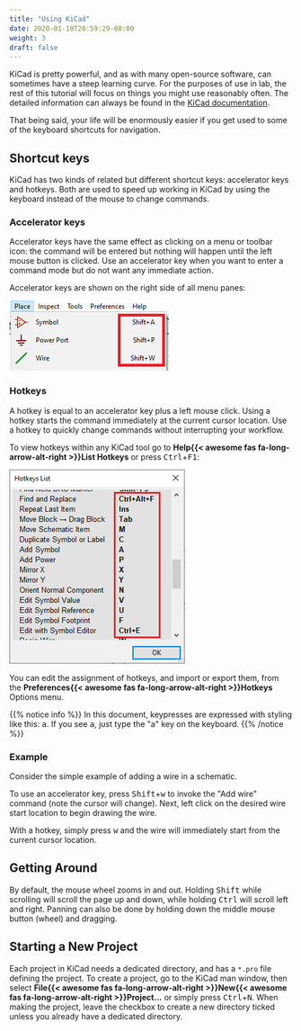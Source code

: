 ```yaml
---
title: "Using KiCad"
date: 2020-01-10T20:59:29-08:00
weight: 3
draft: false
---
```

<!-- spellcheck: off -->

KiCad is pretty powerful, and as with many open-source software, can sometimes have a steep learning curve.
For the purposes of use in lab, the rest of this tutorial will focus on things you might use reasonably often.
The detailed information can always be found in the [KiCad documentation](docs.kicad-pcb.org).

That being said, your life will be enormously easier if you get used to some of the keyboard shortcuts for navigation.

## Shortcut keys
KiCad has two kinds of related but different shortcut keys: accelerator keys and hotkeys. Both are used to speed up working in KiCad by using the keyboard instead of the mouse to change commands.

### Accelerator keys
Accelerator keys have the same effect as clicking on a menu or toolbar icon: the command will be entered but nothing will happen until the left mouse button is clicked. Use an accelerator key when you want to enter a command mode but do not want any immediate action.

Accelerator keys are shown on the right side of all menu panes:

![Accelerator keys](accelerator_keys.png)

### Hotkeys
A hotkey is equal to an accelerator key plus a left mouse click. Using a hotkey starts the command immediately at the current cursor location. Use a hotkey to quickly change commands without interrupting your workflow.

To view hotkeys within any KiCad tool go to **Help{{< awesome fas fa-long-arrow-alt-right >}}List Hotkeys** or press <kbd>Ctrl</kbd>+<kbd>F1</kbd>:

![Hotkeys List](hotkeys.png)

You can edit the assignment of hotkeys, and import or export them, from the **Preferences{{< awesome fas fa-long-arrow-alt-right >}}Hotkeys** Options menu.

{{% notice info %}}
In this document, keypresses are expressed with styling like this: <kbd>a</kbd>. If you see <kbd>a</kbd>, just type the "a" key on the keyboard.
{{% /notice %}}

### Example
Consider the simple example of adding a wire in a schematic.

To use an accelerator key, press <kbd>Shift</kbd>+<kbd>w</kbd> to invoke the "Add wire" command (note the cursor will change). Next, left click on the desired wire start location to begin drawing the wire.

With a hotkey, simply press <kbd>w</kbd> and the wire will immediately start from the current cursor location.

## Getting Around 
By default, the mouse wheel zooms in and out.
Holding <kbd>Shift</kbd> while scrolling will scroll the page up and down, while holding <kbd>Ctrl</kbd> will scroll left and right.
Panning can also be done by holding down the middle mouse button (wheel) and dragging.

## Starting a New Project
Each project in KiCad needs a dedicated directory, and has a `*.pro` file defining the project.
To create a project, go to the KiCad man window, then select **File{{< awesome fas fa-long-arrow-alt-right >}}New{{< awesome fas fa-long-arrow-alt-right >}}Project...** or simply press <kbd>Ctrl</kbd>+<kbd>N</kbd>.
When making the project, leave the checkbox to create a new directory ticked unless you already have a dedicated directory.